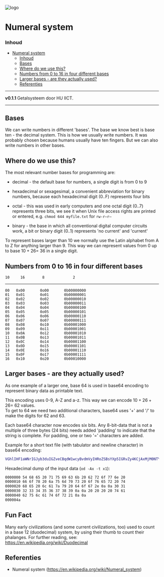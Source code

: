 ![logo](../getalsysteem/img/Numeral_Systems_of_the_World.svg) [](logo-id)

# Numeral system[](title-id) <!-- omit in toc -->

### Inhoud[](toc-id) <!-- omit in toc -->

- [Numeral system](#numeral-system)
    - [Inhoud](#inhoud)
  - [Bases](#bases)
  - [Where do we use this?](#where-do-we-use-this)
  - [Numbers from 0 to 16 in four different bases](#numbers-from-0-to-16-in-four-different-bases)
  - [Larger bases - are they actually used?](#larger-bases---are-they-actually-used)
  - [Referenties](#referenties)

---

**v0.1.1 [](version-id)** Getalsysteem door HU IICT[](author-id).

---

## Bases

We can write numbers in different 'bases'. The base we know best is base
ten - the decimal system. This is how we usually write numbers. It was
probably chosen because humans usually have ten fingers. But we can also
write numbers in other bases.

## Where do we use this?

The most relevant number bases for programming are:

-   decimal - the default base for numbers, a single digit is from 0
    to 9

-   hexadecimal or sexagesimal, a convenient abbreviation for binary
    numbers, because each hexadecimal digit (0..F) represents four bits

-   octal - this was used in early computers and one octal digit
    (0..7) represents three bits, we see it when Unix file access rights
    are printed or entered, e.g. `chmod 644 myfile.txt` for `rw-r–r–`

-   binary - the base in which all conventional digital computer
    circuits work, a bit or binary digit (0..1) represents 'no current'
    and 'current'

To represent bases larger than 10 we normally use the Latin alphabet
from A to Z for anything larger than 9. This way we can represent values
from 0 up to base $10 + 26 =$ 36 in a single digit.

## Numbers from 0 to 16 in four different bases

    10     16        8             2
  ---- ------ ----- ------------
    00   0x00       0o00       0b00000000
    01   0x01       0o01       0b00000001
    02   0x02       0o02       0b00000010
    03   0x03       0o03       0b00000011
    04   0x04       0o04       0b00000100
    05   0x05       0o05       0b00000101
    06   0x06       0o06       0b00000110
    07   0x07       0o07       0b00000111
    08   0x08       0o10       0b00001000
    09   0x09       0o11       0b00001001
    10   0x0A       0o12       0b00001010
    11   0x0B       0o13       0b00001011
    12   0x0C       0o14       0b00001100
    13   0x0D       0o15       0b00001101
    14   0x0E       0o16       0b00001110
    15   0x0F       0o17       0b00001111
    16   0x10       0o20       0b00010000

## Larger bases - are they actually used?

As one example of a larger one, base 64 is used in base64 encoding to
represent binary data as printable text.

This encoding uses 0-9, A-Z and a-z. This way we can encode
$10 + 26 + 26 =$ 62 values.\
To get to 64 we need two additional characters, base64 uses '+' and '/'
to make the digits for 62 and 63.

Each base64 character now encodes six bits. Any 8-bit-data that is not a
multiple of three bytes (24 bits) needs added 'padding' to indicate that
the string is complete. For padding, one or two '=' characters are
added.

Example for a short text file (with tabulator and newline character) in
base64 encoding:

```bash
VGhlIHF1aWNrIGJyb3duIGZveCBqdW1wcyBvdmVyIHRoZSBsYXp5IGRvZy4KCjAxMjM0NTY3ODkKCiAgICB0YWJ1bGF0b3IhCgo=
```

Hexadecimal dump of the input data (`od -Ax -t x1`):

```bash
0000000 54 68 65 20 71 75 69 63 6b 20 62 72 6f 77 6e 20 
0000010 66 6f 78 20 6a 75 6d 70 73 20 6f 76 65 72 20 74 
0000020 68 65 20 6c 61 7a 79 20 64 6f 67 2e 0a 0a 30 31 
0000030 32 33 34 35 36 37 38 39 0a 0a 20 20 20 20 74 61 
0000040 62 75 6c 61 74 6f 72 21 0a 0a 
000004a
```

## Fun Fact
Many early civilizations (and some current civilizations, too) used to count in a base 12 (duodecimal) system, by using their thumb to count their phalanges. For further reading, see: https://en.wikipedia.org/wiki/Duodecimal

## Referenties

- Numeral system (<https://en.wikipedia.org/wiki/Numeral_system>)